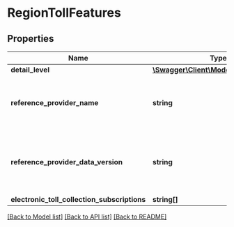 # RegionTollFeatures

## Properties
Name | Type | Description | Notes
------------ | ------------- | ------------- | -------------
**detail_level** | [**\Swagger\Client\Model\TollDetailLevel**](TollDetailLevel.md) |  | [optional] 
**reference_provider_name** | **string** | The provider name of the map data this toll data is based on. For best results the data should match the routing data of the underlying map, therefore this name usually equals the corresponding RegionDescription.providerName. | [optional] 
**reference_provider_data_version** | **string** | The data version of the map data this toll data is based on. For best results the data should match the routing data of the underlying map, therefore this version number usually equals the corresponding RegionDescription.providerDataVersion. | [optional] 
**electronic_toll_collection_subscriptions** | **string[]** |  | [optional] 

[[Back to Model list]](../../README.md#documentation-for-models) [[Back to API list]](../../README.md#documentation-for-api-endpoints) [[Back to README]](../../README.md)

